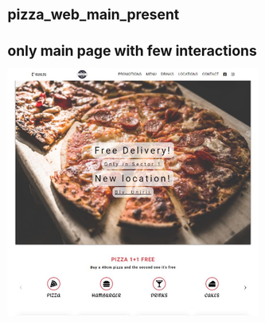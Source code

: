 # pizza_web_main_present

# only main page with few interactions

![](/pizza-website/img/pizza-homepage.JPG)
